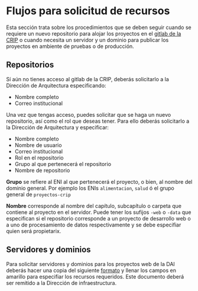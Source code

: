 # Flujos para solicitud de recursos

Esta sección trata sobre los procedimientos que se deben seguir cuando se requiere un nuevo repositorio para alojar los proyectos en el [gitlab de la CRIP](scm.crip.conacyt.mx/) o cuando necesita un servidor y un dominio para publicar los proyectos en ambiente de pruebas o de producción.


## Repositorios

Sí aún no tienes acceso al gitlab de la CRIP, deberás solicitarlo a la Dirección de Arquitectura especificando:

* Nombre completo
* Correo institucional

Una vez que tengas acceso, puedes solicitar que se haga un nuevo repositorio, así como el rol que deseas tener.  Para ello deberás solicitarlo a la Dirección de Arquitectura y especificar:

* Nombre completo
* Nombre de usuario
* Correo institucional
* Rol en el repositorio
* Grupo al que pertenecerá el repositorio
* Nombre de repositorio


**Grupo** se refiere al ENI al que pertenecerá el proyecto, o bien, al nombre del dominio general. Por ejemplo los ENIs `alimentacion`, `salud` ó el grupo general de `proyectos-crip`

**Nombre** corresponde al nombre del capítulo, subcapítulo o carpeta que contiene al proyecto en el servidor. Puede tener los sufijos `-web` o `-data` que especifican si el repositorio corresponde a un proyecto de desarrollo web o a uno de procesamiento de datos respectivamente y se debe especifiar quien será propietarix.


## Servidores y dominios 

Para solicitar servidores y dominios para los proyectos web de la DAI deberás hacer una copia del siguiente [formato](https://docs.google.com/document/d/1nbM6NEvh7FS8UaEP_ERs7tjnO78etUQpUb--l5p32Ak/edit?skip_itp2_check=true#heading=h.6sfvdepxsqpr) y llenar los campos en amarillo para especifiar los recursos requeridos. Este documento deberá ser remitido a la Dirección de infraestructura.
